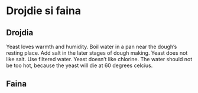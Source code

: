# Drojdie si faina

## Drojdia
Yeast loves warmth and humidity. Boil water in a pan near the dough’s resting place.
Add salt in the later stages of dough making. Yeast does not like salt.
Use filtered water. Yeast doesn’t like chlorine.
The water should not be too hot, because the yeast will die at 60 degrees celcius.

## Faina